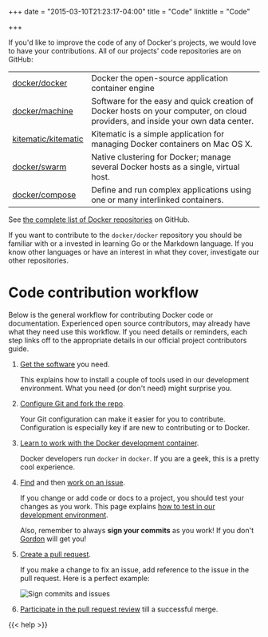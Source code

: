 +++
date = "2015-03-10T21:23:17-04:00"
title = "Code"
linktitle = "Code"

+++

If you'd like to improve the code of any of Docker's projects, we would love to
have your contributions. All of our projects' code repositories are on GitHub:

<table class="tg" >
		<col width="20%">
		<col width="80%">
		<tr>
			<td class="tg-031e"><a href="https://github.com/docker/docker" target="_blank">docker/docker</a></td>
			<td class="tg-031e">Docker the open-source application container engine</td>
		</tr>
		<tr>
			<td class="tg-031e"><a href="https://github.com/docker/machine" target="_blank">docker/machine</a></td>
			<td class="tg-031e">Software for the easy and quick creation of Docker hosts on your computer, on cloud providers, and inside your own data center.</td>
		</tr>
	<tr>
			<td class="tg-031e"><a href="https://github.com/kitematic/kitematic" target="_blank">kitematic/kitematic</a></td>
			<td class="tg-031e">Kitematic is a simple application for managing Docker containers on Mac OS X.</td>
   </tr>
</td>
		</tr>
		<tr>
			<td class="tg-031e"><a href="https://github.com/docker/swarm" target="_blank">docker/swarm</a></td>
			<td class="tg-031e">Native clustering for Docker; manage several Docker hosts as a single, virtual host.</td>
		</tr>
		<tr>
			<td class="tg-031e"><a href="https://github.com/docker/compose" target="_blank">docker/compose</a></td>
			<td class="tg-031e">Define and run complex applications using one or many interlinked containers.</td>
		</tr>
	</table>

See <a href="https://github.com/docker" target="_blank">the complete list of
Docker repositories</a> on GitHub.

If you want to contribute to the `docker/docker` repository you should be
familiar with or a invested in learning Go or the Markdown language.  If you
know other languages or have an interest in what they cover, investigate our
other repositories.

# Code contribution workflow

Below is the general workflow for contributing Docker code or documentation.
Experienced open source contributors, may already have what they need use this
workflow. If you need details or reminders, each step links off to the
appropriate details in our official project contributors guide.

1. <a href="http://docs.docker.com/project/software-required/"
target="_blank">Get the software</a> you need.

	This explains how to install a couple of tools used in our development
	environment.  What you need (or don't need) might surprise you.

2. <a href="http://docs.docker.com/project/set-up-git/"
target="_blank">Configure Git and fork the repo</a>.

	Your Git configuration can make it easier for you to contribute. 
	Configuration is especially key if are new to contributing or to Docker.

3. <a href="http://docs.docker.com/project/set-up-dev-env/"
target="_blank">Learn to work with the Docker development container</a>.
	
	Docker developers run `docker` in `docker`.  If you are a geek,
	this is a pretty cool experience.
4. <a href="http://docs.docker.com/project/find-an-issue/"
target="_blank">Find</a> and then <a
href="http://docs.docker.com/project/work-issue/" target="_blank">work on an
issue</a>.

	If you change or add code or docs to a project, you should test your changes
	as you work. This page explains <a
	href="http://docs.docker.com/project/test-and-docs/" target="_blank">how to
	test in our development environment</a>.  
	
	Also, remember to always **sign your commits** as you work! If you don't <a
	href="https://twitter.com/gordontheturtle" target="_blank">Gordon</a> will get
	you!

5. <a href="http://docs.docker.com/project/create-pr/" target="_blank">Create a
pull request</a>.

	If you make a change to fix an issue, add reference to the issue in the pull
	request. Here is a perfect example:
	
	![Sign commits and issues](/images/bonus.png)
	

6. <a href="http://docs.docker.com/project/review-pr/"
target="_blank">Participate in the pull request review</a> till a successful
merge.



{{< help >}}
